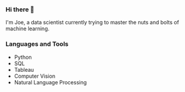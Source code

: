 ### Hi there 👋
I'm Joe, a data scientist currently trying to master the nuts and bolts of machine learning. 

### Languages and Tools
- Python
- SQL
- Tableau
- Computer Vision
- Natural Language Processing


<!--
**Josefxl/Josefxl** is a ✨ _special_ ✨ repository because its `README.md` (this file) appears on your GitHub profile.

Here are some ideas to get you started:

- 🔭 I’m currently working on ...
- 🌱 I’m currently learning ...
- 👯 I’m looking to collaborate on ...
- 🤔 I’m looking for help with ...
- 💬 Ask me about ...
- 📫 How to reach me: ...
- 😄 Pronouns: ...
- ⚡ Fun fact: ...
-->
